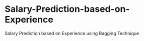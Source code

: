 # Salary-Prediction-based-on-Experience
 Salary Prediction based on Experience using Bagging Technique
